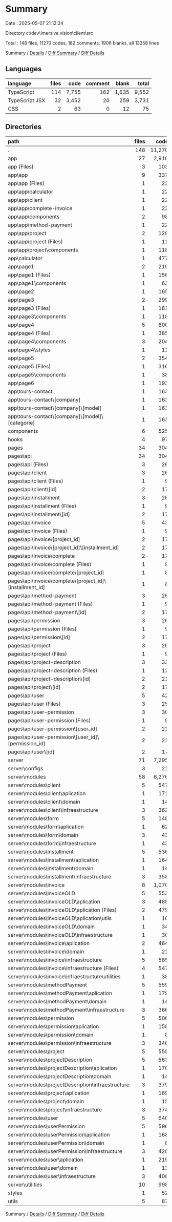 # Summary

Date : 2025-05-07 21:12:24

Directory c:\\dev\\imersive vision\\client\\src

Total : 148 files,  11270 codes, 182 comments, 1906 blanks, all 13358 lines

Summary / [Details](details.md) / [Diff Summary](diff.md) / [Diff Details](diff-details.md)

## Languages
| language | files | code | comment | blank | total |
| :--- | ---: | ---: | ---: | ---: | ---: |
| TypeScript | 114 | 7,755 | 162 | 1,635 | 9,552 |
| TypeScript JSX | 32 | 3,452 | 20 | 259 | 3,731 |
| CSS | 2 | 63 | 0 | 12 | 75 |

## Directories
| path | files | code | comment | blank | total |
| :--- | ---: | ---: | ---: | ---: | ---: |
| . | 148 | 11,270 | 182 | 1,906 | 13,358 |
| app | 27 | 2,910 | 19 | 228 | 3,157 |
| app (Files) | 3 | 103 | 0 | 12 | 115 |
| app\\app | 9 | 337 | 0 | 37 | 374 |
| app\\app (Files) | 1 | 22 | 0 | 4 | 26 |
| app\\app\\calculator | 1 | 22 | 0 | 4 | 26 |
| app\\app\\client | 1 | 22 | 0 | 4 | 26 |
| app\\app\\complete-invoice | 1 | 22 | 0 | 4 | 26 |
| app\\app\\components | 2 | 98 | 0 | 7 | 105 |
| app\\app\\method-payment | 1 | 22 | 0 | 4 | 26 |
| app\\app\\project | 2 | 129 | 0 | 10 | 139 |
| app\\app\\project (Files) | 1 | 11 | 0 | 2 | 13 |
| app\\app\\project\\components | 1 | 118 | 0 | 8 | 126 |
| app\\calculator | 1 | 477 | 9 | 90 | 576 |
| app\\page1 | 2 | 219 | 0 | 12 | 231 |
| app\\page1 (Files) | 1 | 156 | 0 | 8 | 164 |
| app\\page1\\components | 1 | 63 | 0 | 4 | 67 |
| app\\page2 | 1 | 165 | 0 | 6 | 171 |
| app\\page3 | 2 | 299 | 1 | 11 | 311 |
| app\\page3 (Files) | 1 | 181 | 0 | 7 | 188 |
| app\\page3\\components | 1 | 118 | 1 | 4 | 123 |
| app\\page4 | 5 | 600 | 0 | 24 | 624 |
| app\\page4 (Files) | 1 | 385 | 0 | 15 | 400 |
| app\\page4\\components | 3 | 204 | 0 | 9 | 213 |
| app\\page4\\styles | 1 | 11 | 0 | 0 | 11 |
| app\\page5 | 2 | 354 | 8 | 18 | 380 |
| app\\page5 (Files) | 1 | 316 | 8 | 14 | 338 |
| app\\page5\\components | 1 | 38 | 0 | 4 | 42 |
| app\\page6 | 1 | 193 | 0 | 9 | 202 |
| app\\tours-contact | 1 | 163 | 1 | 9 | 173 |
| app\\tours-contact\\[company] | 1 | 163 | 1 | 9 | 173 |
| app\\tours-contact\\[company]\\[model] | 1 | 163 | 1 | 9 | 173 |
| app\\tours-contact\\[company]\\[model]\\[categorie] | 1 | 163 | 1 | 9 | 173 |
| components | 6 | 525 | 1 | 30 | 556 |
| hooks | 4 | 97 | 0 | 27 | 124 |
| pages | 34 | 304 | 1 | 68 | 373 |
| pages\\api | 34 | 304 | 1 | 68 | 373 |
| pages\\api (Files) | 3 | 26 | 0 | 6 | 32 |
| pages\\api\\client | 3 | 26 | 0 | 6 | 32 |
| pages\\api\\client (Files) | 1 | 9 | 0 | 2 | 11 |
| pages\\api\\client\\[id] | 2 | 17 | 0 | 4 | 21 |
| pages\\api\\installment | 3 | 26 | 0 | 6 | 32 |
| pages\\api\\installment (Files) | 1 | 9 | 0 | 2 | 11 |
| pages\\api\\installment\\[id] | 2 | 17 | 0 | 4 | 21 |
| pages\\api\\invoice | 5 | 43 | 1 | 10 | 54 |
| pages\\api\\invoice (Files) | 1 | 9 | 0 | 2 | 11 |
| pages\\api\\invoice\\[project_id] | 2 | 17 | 0 | 4 | 21 |
| pages\\api\\invoice\\[project_id]\\[installment_id] | 2 | 17 | 0 | 4 | 21 |
| pages\\api\\invoice\\complete | 2 | 17 | 1 | 4 | 22 |
| pages\\api\\invoice\\complete (Files) | 1 | 9 | 0 | 2 | 11 |
| pages\\api\\invoice\\complete\\[project_id] | 1 | 8 | 1 | 2 | 11 |
| pages\\api\\invoice\\complete\\[project_id]\\[installment_id] | 1 | 8 | 1 | 2 | 11 |
| pages\\api\\method-payment | 3 | 26 | 0 | 6 | 32 |
| pages\\api\\method-payment (Files) | 1 | 9 | 0 | 2 | 11 |
| pages\\api\\method-payment\\[id] | 2 | 17 | 0 | 4 | 21 |
| pages\\api\\permission | 3 | 26 | 0 | 6 | 32 |
| pages\\api\\permission (Files) | 1 | 9 | 0 | 2 | 11 |
| pages\\api\\permission\\[id] | 2 | 17 | 0 | 4 | 21 |
| pages\\api\\project | 3 | 26 | 0 | 6 | 32 |
| pages\\api\\project (Files) | 1 | 9 | 0 | 2 | 11 |
| pages\\api\\project-description | 3 | 33 | 0 | 6 | 39 |
| pages\\api\\project-description (Files) | 1 | 12 | 0 | 2 | 14 |
| pages\\api\\project-description\\[id] | 2 | 21 | 0 | 4 | 25 |
| pages\\api\\project\\[id] | 2 | 17 | 0 | 4 | 21 |
| pages\\api\\user | 5 | 42 | 0 | 10 | 52 |
| pages\\api\\user (Files) | 3 | 25 | 0 | 6 | 31 |
| pages\\api\\user-permission | 3 | 30 | 0 | 6 | 36 |
| pages\\api\\user-permission (Files) | 1 | 9 | 0 | 2 | 11 |
| pages\\api\\user-permission\\[user_id] | 2 | 21 | 0 | 4 | 25 |
| pages\\api\\user-permission\\[user_id]\\[permission_id] | 2 | 21 | 0 | 4 | 25 |
| pages\\api\\user\\[id] | 2 | 17 | 0 | 4 | 21 |
| server | 71 | 7,295 | 161 | 1,529 | 8,985 |
| server\\configs | 3 | 21 | 14 | 7 | 42 |
| server\\modules | 58 | 6,276 | 128 | 1,298 | 7,702 |
| server\\modules\\client | 5 | 547 | 0 | 112 | 659 |
| server\\modules\\client\\aplication | 1 | 171 | 0 | 26 | 197 |
| server\\modules\\client\\domain | 1 | 14 | 0 | 3 | 17 |
| server\\modules\\client\\infraestructure | 3 | 362 | 0 | 83 | 445 |
| server\\modules\\form | 5 | 148 | 5 | 26 | 179 |
| server\\modules\\form\\aplication | 1 | 62 | 5 | 12 | 79 |
| server\\modules\\form\\domain | 3 | 43 | 0 | 9 | 52 |
| server\\modules\\form\\infraestructure | 1 | 43 | 0 | 5 | 48 |
| server\\modules\\installment | 5 | 536 | 0 | 112 | 648 |
| server\\modules\\installment\\aplication | 1 | 164 | 0 | 26 | 190 |
| server\\modules\\installment\\domain | 1 | 14 | 0 | 3 | 17 |
| server\\modules\\installment\\infraestructure | 3 | 358 | 0 | 83 | 441 |
| server\\modules\\invoice | 8 | 1,070 | 118 | 249 | 1,437 |
| server\\modules\\invoiceOLD | 5 | 553 | 5 | 98 | 656 |
| server\\modules\\invoiceOLD\\aplication | 3 | 489 | 5 | 91 | 585 |
| server\\modules\\invoiceOLD\\aplication (Files) | 2 | 479 | 5 | 90 | 574 |
| server\\modules\\invoiceOLD\\aplication\\utils | 1 | 10 | 0 | 1 | 11 |
| server\\modules\\invoiceOLD\\domain | 1 | 34 | 0 | 4 | 38 |
| server\\modules\\invoiceOLD\\infraestructure | 1 | 30 | 0 | 3 | 33 |
| server\\modules\\invoice\\aplication | 2 | 464 | 42 | 100 | 606 |
| server\\modules\\invoice\\domain | 1 | 21 | 0 | 2 | 23 |
| server\\modules\\invoice\\infraestructure | 5 | 585 | 76 | 147 | 808 |
| server\\modules\\invoice\\infraestructure (Files) | 4 | 547 | 76 | 139 | 762 |
| server\\modules\\invoice\\infraestructure\\utilities | 1 | 38 | 0 | 8 | 46 |
| server\\modules\\methodPayment | 5 | 559 | 0 | 108 | 667 |
| server\\modules\\methodPayment\\aplication | 1 | 179 | 0 | 26 | 205 |
| server\\modules\\methodPayment\\domain | 1 | 14 | 0 | 2 | 16 |
| server\\modules\\methodPayment\\infraestructure | 3 | 366 | 0 | 80 | 446 |
| server\\modules\\permission | 5 | 506 | 0 | 106 | 612 |
| server\\modules\\permission\\aplication | 1 | 158 | 0 | 26 | 184 |
| server\\modules\\permission\\domain | 1 | 8 | 0 | 2 | 10 |
| server\\modules\\permission\\infraestructure | 3 | 340 | 0 | 78 | 418 |
| server\\modules\\project | 5 | 558 | 0 | 119 | 677 |
| server\\modules\\projectDescription | 5 | 563 | 0 | 110 | 673 |
| server\\modules\\projectDescription\\aplication | 1 | 170 | 0 | 26 | 196 |
| server\\modules\\projectDescription\\domain | 1 | 14 | 0 | 2 | 16 |
| server\\modules\\projectDescription\\infraestructure | 3 | 379 | 0 | 82 | 461 |
| server\\modules\\project\\aplication | 1 | 169 | 0 | 31 | 200 |
| server\\modules\\project\\domain | 1 | 15 | 0 | 3 | 18 |
| server\\modules\\project\\infraestructure | 3 | 374 | 0 | 85 | 459 |
| server\\modules\\user | 5 | 640 | 0 | 134 | 774 |
| server\\modules\\userPermission | 5 | 596 | 0 | 124 | 720 |
| server\\modules\\userPermission\\aplication | 1 | 168 | 0 | 26 | 194 |
| server\\modules\\userPermission\\domain | 1 | 8 | 0 | 2 | 10 |
| server\\modules\\userPermission\\infraestructure | 3 | 420 | 0 | 96 | 516 |
| server\\modules\\user\\aplication | 1 | 219 | 0 | 43 | 262 |
| server\\modules\\user\\domain | 1 | 13 | 0 | 2 | 15 |
| server\\modules\\user\\infraestructure | 3 | 408 | 0 | 89 | 497 |
| server\\utilities | 10 | 998 | 19 | 224 | 1,241 |
| styles | 1 | 52 | 0 | 12 | 64 |
| utils | 5 | 87 | 0 | 12 | 99 |

Summary / [Details](details.md) / [Diff Summary](diff.md) / [Diff Details](diff-details.md)